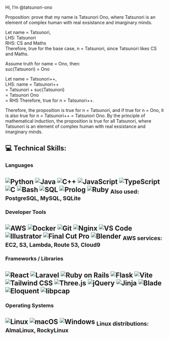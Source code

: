 Hi, I’m @tatsunori-ono

Proposition: prove that my name is Tatsunori Ono, where Tatsunori is an element of complex human with real exsistance and imarginary minds.

Let name = Tatsunori, <br />
LHS: Tatsunori <br />
RHS: CS and Maths <br />
Therefore, true for the base case, n = Tatsunori, since Tatsunori likes CS and Maths. <br />

Assume truth for name = Ono, then: <br />
suc(Tatsunori) = Ono

Let name = Tatsunori++, <br />
LHS: name = Tatsunori++ <br />
          = Tatsunori + suc(Tatsunori) <br />
          = Tatsunori Ono <br />
          = RHS
Therefore, true for n = Tatsunori++.

Therefore, the proposition is true for n = Tatsunori, and if true for n = Ono, it is also true for n = Tatsunori++ = Tatsunori Ono. By the principle of mathematical induction, the proposition is true for all Tatsunori, where Tatsunori is an element of complex human with real exsistance and imarginary minds.

## 💻 Technical Skills: 
### Languages
![Python](https://img.shields.io/badge/Python-3776AB?style=flat-square&logo=python&logoColor=white)
![Java](https://img.shields.io/badge/Java-007396?style=flat-square&logo=java&logoColor=white)
![C++](https://img.shields.io/badge/C++-00599C?style=flat-square&logo=cplusplus&logoColor=white)
![JavaScript](https://img.shields.io/badge/JavaScript-F7DF1E?style=flat-square&logo=javascript&logoColor=black)
![TypeScript](https://img.shields.io/badge/TypeScript-3178C6?style=flat-square&logo=typescript&logoColor=white)
![C](https://img.shields.io/badge/C-00599C?style=flat-square&logo=c&logoColor=white)
![Bash](https://img.shields.io/badge/Bash-4EAA25?style=flat-square&logo=gnubash&logoColor=white)
![SQL](https://img.shields.io/badge/SQL-4479A1?style=flat-square&logo=postgresql&logoColor=white)
![Prolog](https://img.shields.io/badge/Prolog-FF6F00?style=flat-square)
![Ruby](https://img.shields.io/badge/Ruby-CC342D?style=flat-square&logo=ruby&logoColor=white)
<sub>Also used: PostgreSQL, MySQL, SQLite</sub>
---
### Developer Tools
![AWS](https://img.shields.io/badge/AWS-232F3E?style=flat-square&logo=amazonaws&logoColor=white)
![Docker](https://img.shields.io/badge/Docker-2496ED?style=flat-square&logo=docker&logoColor=white)
![Git](https://img.shields.io/badge/Git-F05032?style=flat-square&logo=git&logoColor=white)
![Nginx](https://img.shields.io/badge/Nginx-009639?style=flat-square&logo=nginx&logoColor=white)
![VS Code](https://img.shields.io/badge/VS--Code-007ACC?style=flat-square&logo=visualstudiocode&logoColor=white)
![Illustrator](https://img.shields.io/badge/Illustrator-FF9A00?style=flat-square&logo=adobeillustrator&logoColor=white)
![Final Cut Pro](https://img.shields.io/badge/Final_Cut_Pro-999999?style=flat-square&logo=apple&logoColor=white)
![Blender](https://img.shields.io/badge/Blender-F5792A?style=flat-square&logo=blender&logoColor=white)
<sub>AWS services: EC2, S3, Lambda, Route 53, Cloud9</sub>
---
### Frameworks / Libraries
![React](https://img.shields.io/badge/React-20232A?style=flat-square&logo=react&logoColor=61DAFB)
![Laravel](https://img.shields.io/badge/Laravel-FF2D20?style=flat-square&logo=laravel&logoColor=white)
![Ruby on Rails](https://img.shields.io/badge/Rails-CC0000?style=flat-square&logo=rubyonrails&logoColor=white)
![Flask](https://img.shields.io/badge/Flask-000000?style=flat-square&logo=flask&logoColor=white)
![Vite](https://img.shields.io/badge/Vite-646CFF?style=flat-square&logo=vite&logoColor=white)
![Tailwind CSS](https://img.shields.io/badge/Tailwind_CSS-06B6D4?style=flat-square&logo=tailwindcss&logoColor=white)
![Three.js](https://img.shields.io/badge/Three.js-000000?style=flat-square&logo=threedotjs&logoColor=white)
![jQuery](https://img.shields.io/badge/jQuery-0769AD?style=flat-square&logo=jquery&logoColor=white)
![Jinja](https://img.shields.io/badge/Jinja-B41717?style=flat-square&logo=jinja&logoColor=white)
![Blade](https://img.shields.io/badge/Blade-FF2D20?style=flat-square&logo=laravel&logoColor=white)
![Eloquent](https://img.shields.io/badge/Eloquent-FF2D20?style=flat-square&logo=laravel&logoColor=white)
![libpcap](https://img.shields.io/badge/libpcap-333333?style=flat-square)
---
### Operating Systems
![Linux](https://img.shields.io/badge/Linux-FCC624?style=flat-square&logo=linux&logoColor=black)
![macOS](https://img.shields.io/badge/macOS-000000?style=flat-square&logo=apple&logoColor=white)
![Windows](https://img.shields.io/badge/Windows-0078D6?style=flat-square&logo=windows&logoColor=white)
<sub>Linux distributions: AlmaLinux, RockyLinux</sub>
---



<!---
Tatsunori-Ono/Tatsunori-Ono is a ✨ special ✨ repository because its `README.md` (this file) appears on your GitHub profile.
You can click the Preview link to take a look at your changes.
--->
